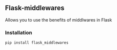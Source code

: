 ## Flask-middlewares
Allows you to use the benefits of middlwares in Flask

### Installation
`pip install flask_middlewares`
